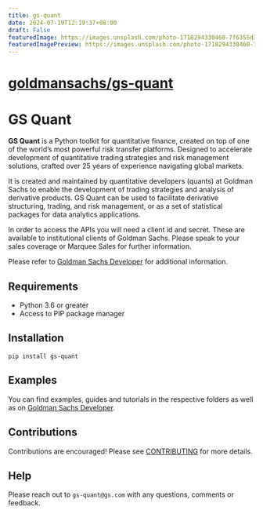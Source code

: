 ```yaml
---
title: gs-quant
date: 2024-07-19T12:19:37+08:00
draft: False
featuredImage: https://images.unsplash.com/photo-1718294330460-7f6355d3895a?ixid=M3w0NjAwMjJ8MHwxfHJhbmRvbXx8fHx8fHx8fDE3MjEzNjI3MzZ8&ixlib=rb-4.0.3
featuredImagePreview: https://images.unsplash.com/photo-1718294330460-7f6355d3895a?ixid=M3w0NjAwMjJ8MHwxfHJhbmRvbXx8fHx8fHx8fDE3MjEzNjI3MzZ8&ixlib=rb-4.0.3
---
```


# [goldmansachs/gs-quant](https://github.com/goldmansachs/gs-quant)

# GS Quant

**GS Quant** is a Python toolkit for quantitative finance, created on top of one of the world’s most powerful risk transfer platforms. Designed to accelerate development of quantitative trading strategies and risk management solutions, crafted over 25 years of experience navigating global markets.

It is created and maintained by quantitative developers (quants) at Goldman Sachs to enable the development of trading strategies and analysis of derivative products. GS Quant can be used to facilitate derivative structuring, trading, and risk management, or as a set of statistical packages for data analytics applications.

In order to access the APIs you will need a client id and secret.  These are available to institutional clients of Goldman Sachs.  Please speak to your sales coverage or Marquee Sales for further information. 

Please refer to [Goldman Sachs Developer](https://developer.gs.com/docs/gsquant/) for additional information.

## Requirements

* Python 3.6 or greater
* Access to PIP package manager

## Installation

```
pip install gs-quant
```

## Examples

You can find examples, guides and tutorials in the respective folders as well as on [Goldman Sachs Developer](https://developer.gs.com/docs/gsquant/).

## Contributions

Contributions are encouraged! Please see [CONTRIBUTING](CONTRIBUTING.md) for more details.

## Help

Please reach out to `gs-quant@gs.com` with any questions, comments or feedback.
